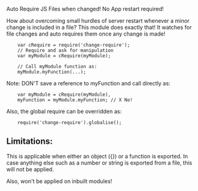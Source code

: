 Auto Require JS Files when changed! No App restart required!

How about overcoming small hurdles of server restart whenever a minor change is included in a file?
This module does exactly that! It watches for file changes and auto requires them once any change is made!

	    var cRequire = require('change-require');
	    // Require and ask for manipulation
        var myModule = cRequire(myModule);

        // Call myModule function as:
        myModule.myFunction(...);

Note: DON'T save a reference to myFunction and call directly as:

        var myModule = cRequire(myModule),
        myFunction = myModule.myFunction; // X No!

Also, the global require can be overridden as:

        require('change-require').globalise();

## Limitations:

This is applicable when either an object ({}) or a function is exported. In case anything else such as a number or string is exported from a file, this will not be applied.

Also, won't be applied on inbuilt modules!